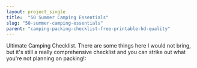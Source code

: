 ```yaml
---
layout: project_single
title:  "50 Summer Camping Essentials"
slug: "50-summer-camping-essentials"
parent: "camping-packing-checklist-free-printable-hd-quality"
---
```

Ultimate Camping Checklist. There are some things here I would not bring, but it's still a really comprehensive checklist and you can strike out what you're not planning on packing!: